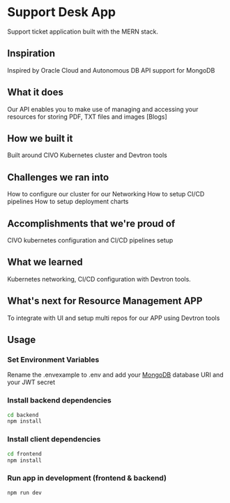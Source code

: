 # Support Desk App

Support ticket application built with the MERN stack.

## Inspiration
Inspired by Oracle Cloud and Autonomous DB API support for MongoDB

## What it does
Our API enables you to make use of managing and accessing your resources for storing PDF, TXT files and images [Blogs]

## How we built it
Built around CIVO Kubernetes cluster and Devtron tools

## Challenges we ran into
How to configure our cluster for our Networking
How to setup CI/CD pipelines
How to setup deployment charts

## Accomplishments that we're proud of
CIVO kubernetes configuration and CI/CD pipelines setup

## What we learned
Kubernetes networking, CI/CD configuration with Devtron tools.

## What's next for Resource Management APP
To integrate with UI and setup multi repos for our APP using Devtron tools

## Usage

### Set Environment Variables

Rename the .envexample to .env and add your [MongoDB](https://www.mongodb.com/) database URI and your JWT secret

### Install backend dependencies

```bash
cd backend
npm install
```

### Install client dependencies

```bash
cd frontend
npm install
```

### Run app in development (frontend & backend)

```bash
npm run dev
```
